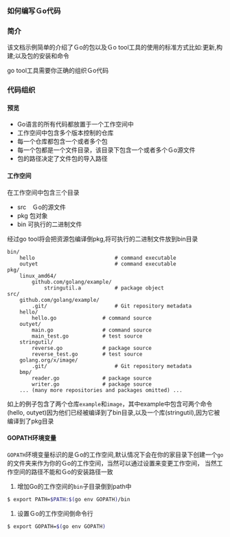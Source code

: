 ### 如何编写Ｇo代码

### 简介

该文档示例简单的介绍了Ｇo的包以及Ｇo tool工具的使用的标准方式比如:更新,构建;以及包的安装和命令

go tool工具需要你正确的组织Ｇo代码



### 代码组织

#### 预览

+ Go语言的所有代码都放置于一个工作空间中
+ 工作空间中包含多个版本控制的仓库
+ 每一个仓库都包含一个或者多个包
+ 每一个包都是一个文件目录，该目录下包含一个或者多个Ｇo源文件
+ 包的路径决定了文件包的导入路径



#### 工作空间

在工作空间中包含三个目录

+ src　Ｇo的源文件
+ pkg   包对象
+ bin 可执行的二进制文件

经过go tool将会把资源包编译倒pkg,将可执行的二进制文件放到bin目录

```
bin/
    hello                          # command executable
    outyet                         # command executable
pkg/
    linux_amd64/
        github.com/golang/example/
            stringutil.a           # package object
src/
    github.com/golang/example/
        .git/                      # Git repository metadata
	hello/
	    hello.go               # command source
	outyet/
	    main.go                # command source
	    main_test.go           # test source
	stringutil/
	    reverse.go             # package source
	    reverse_test.go        # test source
    golang.org/x/image/
        .git/                      # Git repository metadata
	bmp/
	    reader.go              # package source
	    writer.go              # package source
    ... (many more repositories and packages omitted) ...
```



如上的例子包含了两个仓库`example`和`image`，其中example中包含可两个命令(hello, outyet)因为他们已经被编译到了bin目录,以及一个库(stringutil),因为它被编译到了pkg目录



#### GOPATH环境变量

`GOPATH`环境变量标识的是Ｇo的工作空间,默认情况下会在你的家目录下创建一个`go`的文件夹来作为你的Ｇo的工作空间，当然可以通过设置来变更工作空间，
当然工作空间的路径不能和Ｇo的安装路径一致

1. 增加Go的工作空间的`bin`子目录倒到path中

```bash
$ export PATH=$PATH:$(go env GOPATH)/bin
```

1. 设置Ｇo的工作空间倒命令行

```bash
$ export GOPATH=$(go env GOPATH)
```





















